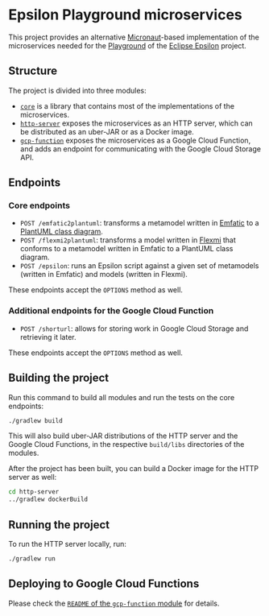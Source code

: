 # Epsilon Playground microservices

This project provides an alternative [Micronaut](https://micronaut.io/)-based implementation of the microservices needed for the [Playground](https://github.com/epsilonlabs/playground) of the [Eclipse Epsilon](https://eclipse.org/epsilon) project.

## Structure

The project is divided into three modules:

* [`core`](./core) is a library that contains most of the implementations of the microservices.
* [`http-server`](./http-server) exposes the microservices as an HTTP server, which can be distributed as an uber-JAR or as a Docker image.
* [`gcp-function`](./gcp-function) exposes the microservices as a Google Cloud Function, and adds an endpoint for communicating with the Google Cloud Storage API.

## Endpoints

### Core endpoints

* `POST /emfatic2plantuml`: transforms a metamodel written in [Emfatic](https://eclipse.dev/emfatic/) to a [PlantUML class diagram](https://plantuml.com/class-diagram).
* `POST /flexmi2plantuml`: transforms a model written in [Flexmi](https://eclipse.dev/epsilon/doc/flexmi/) that conforms to a metamodel written in Emfatic to a PlantUML class diagram.
* `POST /epsilon`: runs an Epsilon script against a given set of metamodels (written in Emfatic) and models (written in Flexmi).

These endpoints accept the `OPTIONS` method as well.

### Additional endpoints for the Google Cloud Function

* `POST /shorturl`: allows for storing work in Google Cloud Storage and retrieving it later.

These endpoints accept the `OPTIONS` method as well.

## Building the project

Run this command to build all modules and run the tests on the core endpoints:

```bash
./gradlew build
```

This will also build uber-JAR distributions of the HTTP server and the Google Cloud Functions, in the respective `build/libs` directories of the modules.

After the project has been built, you can build a Docker image for the HTTP server as well:

```bash
cd http-server
../gradlew dockerBuild
```

## Running the project

To run the HTTP server locally, run:

```bash
./gradlew run
```

## Deploying to Google Cloud Functions

Please check the [`README` of the `gcp-function` module](./gcp-function/README.md) for details.